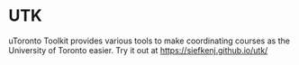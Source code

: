 # UTK
uToronto Toolkit provides various tools to make coordinating courses as the University of Toronto easier. Try it out at https://siefkenj.github.io/utk/
